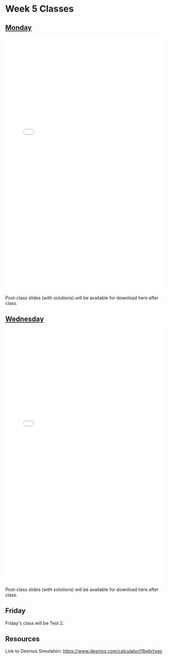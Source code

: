 # Week 5 Classes

## [Monday](https://github.com/ubco-cmps/phys111_course/raw/main/files/Class05A.pdf)

<iframe src="../../Class05A.pdf" width="100%" height="800px" frameBorder="0"> </iframe>

Post-class slides (with solutions) will be available for download here after class.[](https://github.com/ubco-cmps/phys111_course/raw/main/files/Class05A_post.pdf)

## [Wednesday](https://github.com/ubco-cmps/phys111_course/raw/main/files/Class05B.pdf)

<iframe src="../../Class05B.pdf" width="100%" height="800px" frameBorder="0"> </iframe>

Post-class slides (with solutions) will be available for download here after class.[](https://github.com/ubco-cmps/phys111_course/raw/main/files/Class05B_post.pdf)

## Friday

Friday's class will be Test 2.

## Resources

Link to Desmos Simulation: https://www.desmos.com/calculator/l1bebrtvgo